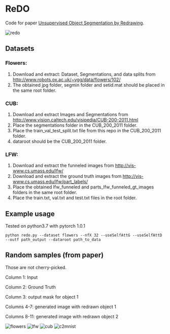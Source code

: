 # ReDO

Code for paper [Unsupervised Object Segmentation by Redrawing](https://arxiv.org/abs/1905.13539).


![redo](https://github.com/mickaelChen/ReDO/blob/master/imgs/redo.png)

## Datasets

### Flowers:
1. Download and extract: Dataset, Segmentations, and data splits from http://www.robots.ox.ac.uk/~vgg/data/flowers/102/ 
2. The obtained jpg folder, segmin folder and setid.mat should be placed in the same root folder.

### CUB:
1. Download and extract Images and Segmentations from http://www.vision.caltech.edu/visipedia/CUB-200-2011.html 
2. Place the segmentations folder in the CUB_200_2011 folder.
3. Place the train_val_test_split.txt file from this repo in the CUB_200_2011 folder.
4. dataroot should be the CUB_200_2011 folder.

### LFW:
1. Download and extract the funneled images from http://vis-www.cs.umass.edu/lfw/
2. Download and extract the ground truth images from http://vis-www.cs.umass.edu/lfw/part_labels/
3. Place the obtained lfw_funneled and parts_lfw_funneled_gt_images folders in the same root folder.
4. Place the train.txt, val.txt and test.txt files in the root folder.


## Example usage

Tested on python3.7 with pytorch 1.0.1

```
python redo.py --dataset flowers --nfX 32 --useSelfAttG --useSelfAttD --outf path_output --dataroot path_to_data
```

## Random samples (from paper)
Those are not cherry-picked.

Column 1: Input

Column 2: Ground Truth

Column 3: output mask for object 1

Columns 4-7: generated image with redrawn object 1

Columns 8-11: generated image with redrawn object 2

![flowers](https://github.com/mickaelChen/ReDO/blob/master/imgs/flowers.png)
![lfw](https://github.com/mickaelChen/ReDO/blob/master/imgs/lfw.png)
![cub](https://github.com/mickaelChen/ReDO/blob/master/imgs/cub.png)
![c2mnist](https://github.com/mickaelChen/ReDO/blob/master/imgs/cmnist.png)
